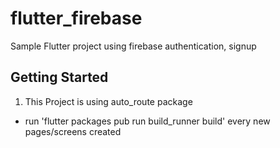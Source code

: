 # flutter_firebase

Sample Flutter project using firebase authentication, signup

## Getting Started

1. This Project is using auto_route package
 - run 'flutter packages pub run build_runner build' every new pages/screens created

[//]: # (A few resources to get you started if this is your first Flutter project:)

[//]: # ()
[//]: # (- [Lab: Write your first Flutter app]&#40;https://docs.flutter.dev/get-started/codelab&#41;)

[//]: # (- [Cookbook: Useful Flutter samples]&#40;https://docs.flutter.dev/cookbook&#41;)

[//]: # ()
[//]: # (For help getting started with Flutter development, view the)

[//]: # ([online documentation]&#40;https://docs.flutter.dev/&#41;, which offers tutorials,)

[//]: # (samples, guidance on mobile development, and a full API reference.)
